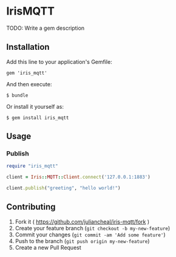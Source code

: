 # IrisMQTT

TODO: Write a gem description

## Installation

Add this line to your application's Gemfile:

    gem 'iris_mqtt'

And then execute:

    $ bundle

Or install it yourself as:

    $ gem install iris_mqtt

## Usage

### Publish

```ruby
require "iris_mqtt"

client = Iris::MQTT::Client.connect('127.0.0.1:1883')

client.publish("greeting", "hello world!")
```

## Contributing

1. Fork it ( https://github.com/juliancheal/iris-mqtt/fork )
2. Create your feature branch (`git checkout -b my-new-feature`)
3. Commit your changes (`git commit -am 'Add some feature'`)
4. Push to the branch (`git push origin my-new-feature`)
5. Create a new Pull Request
